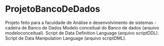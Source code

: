 # ProjetoBancoDeDados
Projeto feito para a faculdade de Análise e desenvolvimento de sistemas - cadeira de Banco de Dados
Modelo conceitual do Banco de dados (arquivo modeloconceitual).
Script de Data Definition Language (arquivo scriptDDL).
Script de Data Manipulation Language (arquivo scriptDML).

